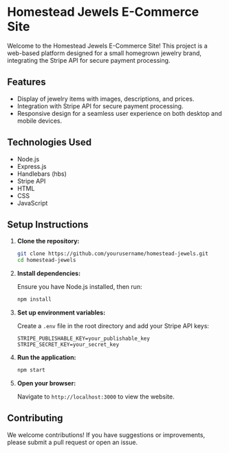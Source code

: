 # Homestead Jewels E-Commerce Site

Welcome to the Homestead Jewels E-Commerce Site! This project is a web-based platform designed for a small homegrown jewelry brand, integrating the Stripe API for secure payment processing.

## Features

- Display of jewelry items with images, descriptions, and prices.
- Integration with Stripe API for secure payment processing.
- Responsive design for a seamless user experience on both desktop and mobile devices.

## Technologies Used

- Node.js
- Express.js
- Handlebars (hbs)
- Stripe API
- HTML
- CSS
- JavaScript

## Setup Instructions

1. **Clone the repository:**

    ```sh
    git clone https://github.com/yourusername/homestead-jewels.git
    cd homestead-jewels
    ```

2. **Install dependencies:**

    Ensure you have Node.js installed, then run:

    ```sh
    npm install
    ```

3. **Set up environment variables:**

    Create a `.env` file in the root directory and add your Stripe API keys:

    ```env
    STRIPE_PUBLISHABLE_KEY=your_publishable_key
    STRIPE_SECRET_KEY=your_secret_key
    ```

4. **Run the application:**

    ```sh
    npm start
    ```

5. **Open your browser:**

    Navigate to `http://localhost:3000` to view the website.

## Contributing

We welcome contributions! If you have suggestions or improvements, please submit a pull request or open an issue.
